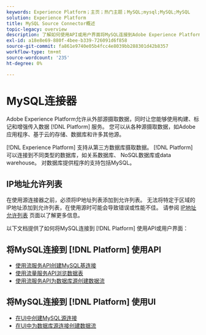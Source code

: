 ```yaml
---
keywords: Experience Platform；主页；热门主题；MySQL;mysql;MySQL;MySQL
solution: Experience Platform
title: MySQL Source Connector概述
topic-legacy: overview
description: 了解如何使用API或用户界面将MySQL连接到Adobe Experience Platform。
exl-id: a18e8e69-880f-4bee-b339-726091d6f858
source-git-commit: fa861e9740e05b4fcc4e8039bb288301d42b8357
workflow-type: tm+mt
source-wordcount: '235'
ht-degree: 0%

---
```


# MySQL连接器

Adobe Experience Platform允许从外部源摄取数据，同时让您能够使用构建、标记和增强传入数据 [!DNL Platform] 服务。 您可以从各种源摄取数据，如Adobe应用程序、基于云的存储、数据库和许多其他源。

[!DNL Experience Platform] 支持从第三方数据库摄取数据。 [!DNL Platform] 可以连接到不同类型的数据库，如关系数据库、 NoSQL数据库或data warehouse。 对数据库提供程序的支持包括MySQL。

## IP地址允许列表

在使用源连接器之前，必须将IP地址列表添加到允许列表。 无法将特定于区域的IP地址添加到允许列表，在使用源时可能会导致错误或性能不佳。 请参阅 [IP地址允许列表](../../ip-address-allow-list.md) 页面以了解更多信息。

以下文档提供了如何将MySQL连接到 [!DNL Platform] 使用API或用户界面：

## 将MySQL连接到 [!DNL Platform] 使用API

- [使用流服务API创建MySQL基连接](../../tutorials/api/create/databases/mysql.md)
- [使用流量服务API浏览数据表](../../tutorials/api/explore/tabular.md)
- [使用流服务API为数据库源创建数据流](../../tutorials/api/collect/database-nosql.md)

## 将MySQL连接到 [!DNL Platform] 使用UI

- [在UI中创建MySQL源连接](../../tutorials/ui/create/databases/mysql.md)
- [在UI中为数据库源连接创建数据流](../../tutorials/ui/dataflow/databases.md)
